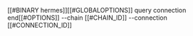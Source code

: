 [[#BINARY hermes]][[#GLOBALOPTIONS]] query connection end[[#OPTIONS]] --chain [[#CHAIN_ID]] --connection [[#CONNECTION_ID]]

